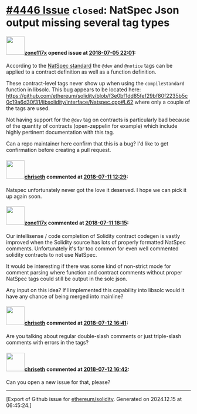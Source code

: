 # [\#4446 Issue](https://github.com/ethereum/solidity/issues/4446) `closed`: NatSpec Json output missing several tag types

#### <img src="https://avatars.githubusercontent.com/u/1447546?u=22c1e7e7e76243dc8861385cd2157e98d9d5572d&v=4" width="50">[zone117x](https://github.com/zone117x) opened issue at [2018-07-05 22:01](https://github.com/ethereum/solidity/issues/4446):

According to the [NatSpec standard](https://github.com/ethereum/wiki/wiki/Ethereum-Natural-Specification-Format#tags) the `@dev` and `@notice` tags can be applied to a contract definition as well as a function definition. 

These contract-level tags never show up when using the `compileStandard` function in libsolc. This bug appears to be located here: https://github.com/ethereum/solidity/blob/f3e0bf1dd85fef29bf80f2235b5c0c19a6d30f31/libsolidity/interface/Natspec.cpp#L62 where only a couple of the tags are used.

Not having support for the `@dev` tag on contracts is particularly bad because of the quantity of contracts (open-zeppelin for example) which include highly pertinent documentation with this tag.

Can a repo maintainer here confirm that this is a bug? I'd like to get confirmation before creating a pull request. 

#### <img src="https://avatars.githubusercontent.com/u/9073706?v=4" width="50">[chriseth](https://github.com/chriseth) commented at [2018-07-11 12:29](https://github.com/ethereum/solidity/issues/4446#issuecomment-404151511):

Natspec unfortunately never got the love it deserved. I hope we can pick it up again soon.

#### <img src="https://avatars.githubusercontent.com/u/1447546?u=22c1e7e7e76243dc8861385cd2157e98d9d5572d&v=4" width="50">[zone117x](https://github.com/zone117x) commented at [2018-07-11 18:15](https://github.com/ethereum/solidity/issues/4446#issuecomment-404263125):

Our intellisense / code completion of Solidity contract codegen is vastly improved when the Solidity source has lots of properly formatted NatSpec comments. Unfortunately it's far too common for even well commented solidity contracts to not use NatSpec. 

It would be interesting if there was some kind of non-strict mode for comment parsing where function and contract comments without proper NatSpec tags could still be output in the solc json. 

Any input on this idea? If I implemented this capability into libsolc would it have any chance of being merged into mainline?

#### <img src="https://avatars.githubusercontent.com/u/9073706?v=4" width="50">[chriseth](https://github.com/chriseth) commented at [2018-07-12 16:41](https://github.com/ethereum/solidity/issues/4446#issuecomment-404575192):

Are you talking about regular double-slash comments or just triple-slash comments with errors in the tags?

#### <img src="https://avatars.githubusercontent.com/u/9073706?v=4" width="50">[chriseth](https://github.com/chriseth) commented at [2018-07-12 16:42](https://github.com/ethereum/solidity/issues/4446#issuecomment-404575476):

Can you open a new issue for that, please?


-------------------------------------------------------------------------------



[Export of Github issue for [ethereum/solidity](https://github.com/ethereum/solidity). Generated on 2024.12.15 at 06:45:24.]
